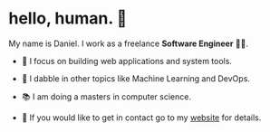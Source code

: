 # hello, human. :wave:

My name is Daniel. I work as a freelance **Software Engineer** :technologist:.

* :hammer: I focus on building web applications and system tools.
 
* :toolbox: I dabble in other topics like Machine Learning and DevOps.

* :books: I am doing a masters in computer science.
 
* :email: If you would like to get in contact go to my [website](https://melichar.xyz) for details.
